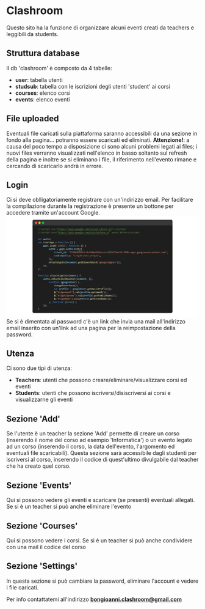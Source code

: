 # Clashroom
Questo sito ha la funzione di organizzare alcuni eventi creati da teachers e leggibili da students.

## Struttura database
Il db 'clashroom' è composto da 4 tabelle:
- **user**: tabella utenti
- **studsub**: tabella con le iscrizioni degli utenti 'student' ai corsi
- **courses**: elenco corsi
- **events**: elenco eventi

## File uploaded
Eventuali file caricati sulla piattaforma saranno accessibili da una sezione in fondo alla pagina... potranno essere scaricati ed eliminati.
**Attenzione!**: a causa del poco tempo a disposizione ci sono alcuni problemi legati ai files; i nuovi files verranno visualizzati nell'elenco in basso soltanto sul refresh della pagina e inoltre se si eliminano i file, il riferimento nell'evento rimane e cercando di scaricarlo andrà in errore.

## Login
Ci si deve oblligatoriamente registrare con un'indirizzo email. Per facilitare la compilazione durante la registrazione è presente un bottone per accedere tramite un'account Google.
![alt text](https://github.com/abongioanni/clashroom/blob/master/screen1.png "Sign up via Google")
Se si è dimentata al password c'è un link che invia una mail all'indirizzo email inserito con un'link ad una pagina per la reimpostazione della password.

## Utenza
Ci sono due tipi di utenza:
- **Teachers**: utenti che possono creare/eliminare/visualizzare corsi ed eventi
- **Students**: utenti che possono iscriversi/disiscriversi ai corsi e visualizzarne gli eventi

## Sezione 'Add'
Se l'utente è un teacher la sezione 'Add' permette di creare un corso (inserendo il nome del corso ad esempio 'Informatica') o un evento legato ad un corso (inserendo il corso, la data dell'evento, l'argomento ed eventuali file scaricabili).
Questa sezione sarà accessibile dagli studenti per iscriversi al corso, inserendo il codice di quest'ultimo divulgabile dal teacher che ha creato quel corso.

## Sezione 'Events'
Qui si possono vedere gli eventi e scaricare (se presenti) eventuali allegati. Se si è un teacher si può anche eliminare l'evento

## Sezione 'Courses'
Qui si possono vedere i corsi. Se si è un teacher si può anche condividere con una mail il codice del corso

## Sezione 'Settings' 
In questa sezione si può cambiare la password, eliminare l'account e vedere i file caricati.

Per info contattatemi all'indirizzo **bongioanni.clashroom@gmail.com**
